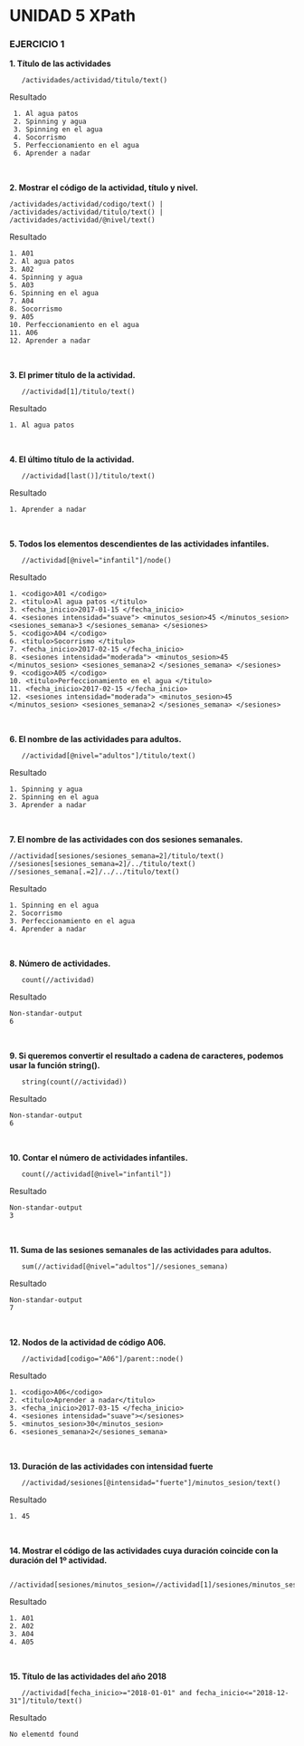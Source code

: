 # **UNIDAD 5 XPath**

### EJERCICIO 1

**1. Título de las actividades**
   
   ```Xpath
      /actividades/actividad/titulo/text()
   ```


   Resultado

   ```Xpath
    1. Al agua patos
    2. Spinning y agua
    3. Spinning en el agua
    4. Socorrismo
    5. Perfeccionamiento en el agua
    6. Aprender a nadar
   ```

<br>

**2. Mostrar el código de la actividad, título y nivel.**

   ```Xpath
   /actividades/actividad/codigo/text() | /actividades/actividad/titulo/text() | /actividades/actividad/@nivel/text()
   ```

   Resultado

   ```Xpath
   1. A01
   2. Al agua patos
   3. A02
   4. Spinning y agua
   5. A03
   6. Spinning en el agua
   7. A04
   8. Socorrismo
   9. A05
   10. Perfeccionamiento en el agua
   11. A06
   12. Aprender a nadar
   ```
   
   <br>


**3. El primer título de la actividad.**

   ```Xpath
      //actividad[1]/titulo/text()
   ```

   Resultado

   ```Xpath
   1. Al agua patos
   ```

   <br>

   
**4. El último título de la actividad.**

   ```Xpath
      //actividad[last()]/titulo/text()
   ```

   Resultado

   ```Xpath
   1. Aprender a nadar
   ```
   
   <br>

**5. Todos los elementos descendientes de las actividades infantiles.**
   
   ```Xpath
      //actividad[@nivel="infantil"]/node()
   ```

   Resultado

   ```Xpath
   1. <codigo>A01 </codigo>
   2. <titulo>Al agua patos </titulo>
   3. <fecha_inicio>2017-01-15 </fecha_inicio>
   4. <sesiones intensidad="suave"> <minutos_sesion>45 </minutos_sesion> <sesiones_semana>3 </sesiones_semana> </sesiones>
   5. <codigo>A04 </codigo>
   6. <titulo>Socorrismo </titulo>
   7. <fecha_inicio>2017-02-15 </fecha_inicio>
   8. <sesiones intensidad="moderada"> <minutos_sesion>45 </minutos_sesion> <sesiones_semana>2 </sesiones_semana> </sesiones>
   9. <codigo>A05 </codigo>
   10. <titulo>Perfeccionamiento en el agua </titulo>
   11. <fecha_inicio>2017-02-15 </fecha_inicio>
   12. <sesiones intensidad="moderada"> <minutos_sesion>45 </minutos_sesion> <sesiones_semana>2 </sesiones_semana> </sesiones>
   ```

   <br>
   


**6. El nombre de las actividades para adultos.**

   ```Xpath
      //actividad[@nivel="adultos"]/titulo/text()
   ```
   
   Resultado

   ```Xpath
   1. Spinning y agua 
   2. Spinning en el agua 
   3. Aprender a nadar 
   ```

   <br>

**7. El nombre de las actividades con dos sesiones semanales.**

   ```Xpath
   //actividad[sesiones/sesiones_semana=2]/titulo/text()
   //sesiones[sesiones_semana=2]/../titulo/text()
   //sesiones_semana[.=2]/../../titulo/text()
   ```
   
   Resultado

   ```Xpath
   1. Spinning en el agua 
   2. Socorrismo 
   3. Perfeccionamiento en el agua 
   4. Aprender a nadar 
   ```

   <br>

   
**8. Número de actividades.**

   ```Xpath
      count(//actividad)
   ```
   
   Resultado

   ```Xpath
   Non-standar-output
   6
   ```

   <br>

   
**9.  Si queremos convertir el resultado a cadena de caracteres, podemos usar la función string().**

   ```Xpath
      string(count(//actividad))
   ```
   
   Resultado

   ```Xpath
   Non-standar-output
   6
   ```

   <br>
    
**10. Contar el número de actividades infantiles.**
    
    
   ```Xpath
      count(//actividad[@nivel="infantil"])
   ```
   
   Resultado

   ```Xpath
   Non-standar-output
   3
   ```

   <br>

**11. Suma de las sesiones semanales de las actividades para adultos.**

```Xpath
   sum(//actividad[@nivel="adultos"]//sesiones_semana)
   ```
   
   Resultado

   ```Xpath
   Non-standar-output
   7
   ```

   <br>
    
**12. Nodos de la actividad de código A06.**

```Xpath
   //actividad[codigo="A06"]/parent::node()
   ```
   
   Resultado

   ```Xpath
   1. <codigo>A06</codigo>
   2. <titulo>Aprender a nadar</titulo>
   3. <fecha_inicio>2017-03-15 </fecha_inicio>
   4. <sesiones intensidad="suave"></sesiones>
   5. <minutos_sesion>30</minutos_sesion> 
   6. <sesiones_semana>2</sesiones_semana> 
   ```

   <br>
    

    

**13. Duración de las actividades con intensidad fuerte** 

```Xpath
   //actividad/sesiones[@intensidad="fuerte"]/minutos_sesion/text()
   ```
   
   Resultado

   ```Xpath
   1. 45
   ```

   <br>
    
    
**14. Mostrar el código de las actividades cuya duración coincide con la duración del 1º actividad.**

```Xpath
   //actividad[sesiones/minutos_sesion=//actividad[1]/sesiones/minutos_sesion/text()]/codigo
   ```
   
   Resultado

   ```Xpath
   1. A01
   2. A02
   3. A04
   4. A05
   ```

   <br>
    
    

**15. Título de las actividades del año 2018**

```Xpath
   //actividad[fecha_inicio>="2018-01-01" and fecha_inicio<="2018-12-31"]/titulo/text()
   ```
   
   Resultado

   ```Xpath
   No elementd found
   ```

   <br>
    


